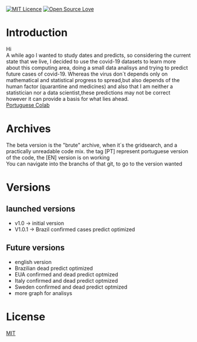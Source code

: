 [![MIT Licence](https://badges.frapsoft.com/os/mit/mit.svg?v=103)](https://opensource.org/licenses/mit-license.php)
[![Open Source Love](https://badges.frapsoft.com/os/v1/open-source.png?v=103)](https://github.com/ellerbrock/open-source-badges/)

# Introduction

Hi\
A while ago I wanted to study dates and predicts, so  considering the current state that we live, I decided to use the covid-19 datasets 
to learn more about this computing area, doing a small data analisys and trying to predict future cases of covid-19. Whereas the
virus don´t depends only on mathematical and statistical progress to spread,but  also depends of the human factor (quarantine
and medicines) and also that I am neither a statistician nor a data scientist,these predictions may not be correct
however it can provide a basis for what lies ahead.\
[Portuguese Colab ](https://colab.research.google.com/drive/1XLlsxideUs9fW70iAguKt_t4kq_eeW_0)
# Archives
The beta version is the "brute" archive, when it´s the gridsearch, and a practically unreadable code mix.
the tag [PT] represent portuguese version of the code, the [EN] version is on working\
You can navigate into the branchs of that git, to go to the version wanted
# Versions
## launched versions
* v1.0 -> initial version
* V1.0.1 -> Brazil confirmed cases predict optimized
## Future versions
* english version
* Brazilian dead predict optimized
* EUA confirmed and dead predict optmized
* Italy confirmed and dead predict optmized
* Sweden confirmed and dead predict optmized
* more graph for analisys
# License
[MIT](https://choosealicense.com/licenses/mit/)
